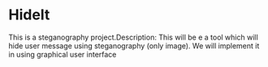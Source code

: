# HideIt
This is a steganography project.Description: This will be e a tool which will hide user message using steganography (only image). We will implement it in using graphical user interface
